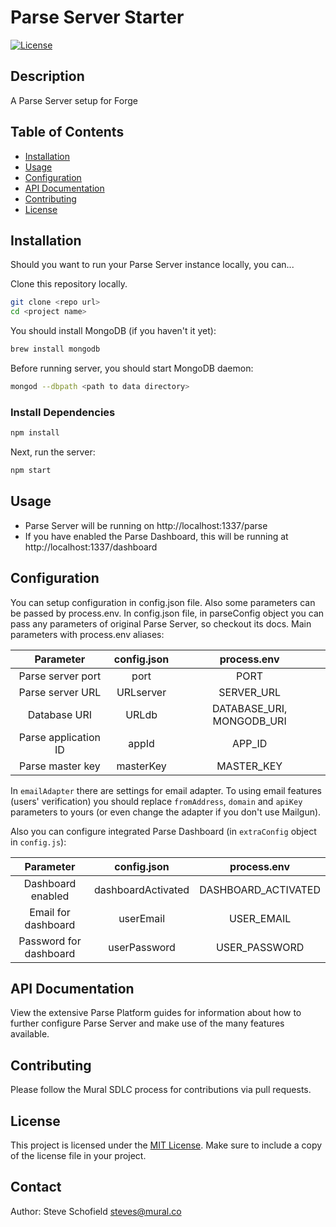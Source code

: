 # Parse Server Starter

[![License](https://img.shields.io/badge/license-MIT-blue.svg)](LICENSE)

## Description

A Parse Server setup for Forge

## Table of Contents

- [Installation](#installation)
- [Usage](#usage)
- [Configuration](#configuration)
- [API Documentation](#api-documentation)
- [Contributing](#contributing)
- [License](#license)

## Installation

Should you want to run your Parse Server instance locally, you can...

Clone this repository locally.

```bash
git clone <repo url>
cd <project name>
```

You should install MongoDB (if you haven't it yet):

```bash
brew install mongodb
```

Before running server, you should start MongoDB daemon:

```bash
mongod --dbpath <path to data directory>
```

### Install Dependencies

```bash
npm install
```

Next, run the server:

```bash
npm start
```

## Usage

- Parse Server will be running on http://localhost:1337/parse
- If you have enabled the Parse Dashboard, this will be running at http://localhost:1337/dashboard

## Configuration

You can setup configuration in config.json file. Also some parameters can be passed by process.env. In config.json file, in parseConfig object you can pass any parameters of original Parse Server, so checkout its docs. Main parameters with process.env aliases:

| Parameter | config.json  | process.env  |
| :---:   | :-: | :-: |
| Parse server port | port | PORT |
| Parse server URL | URLserver | SERVER_URL |
| Database URI | URLdb | DATABASE_URI, MONGODB_URI |
| Parse application ID | appId | APP_ID |
| Parse master key | masterKey | MASTER_KEY |

In `emailAdapter` there are settings for email adapter. To using email features (users' verification) you should replace `fromAddress`, `domain` and `apiKey` parameters to yours (or even change the adapter if you don't use Mailgun).

Also you can configure integrated Parse Dashboard (in `extraConfig` object in `config.js`):

| Parameter | config.json  | process.env  |
| :---:   | :-: | :-: |
| Dashboard enabled | dashboardActivated | DASHBOARD_ACTIVATED |
| Email for dashboard | userEmail | USER_EMAIL |
| Password for dashboard | userPassword | USER_PASSWORD |

## API Documentation

View the extensive Parse Platform guides for information about how to further configure Parse Server and make use of the many features available.

## Contributing

Please follow the Mural SDLC process for contributions via pull requests.

## License

This project is licensed under the [MIT License](LICENSE). Make sure to include a copy of the license file in your project.

## Contact

Author: Steve Schofield [steves@mural.co](mailto:steves@mural.co)


